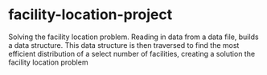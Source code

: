 # facility-location-project
Solving the facility location problem. Reading in data from a data file, builds a data structure. This data structure is then traversed to find the most efficient distribution of a select number of facilities, creating a solution the facility location problem
